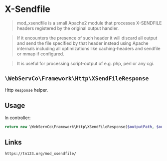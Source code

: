 # X-Sendfile

> mod_xsendfile is a small Apache2 module that processes X-SENDFILE headers registered by the original output handler.

> If it encounters the presence of such header it will discard all output and send the file specified by that header instead using Apache internals including all optimizations like caching-headers and sendfile or mmap if configured.

> It is useful for processing script-output of e.g. php, perl or any cgi.


## `\WebServCo\Framework\Http\XSendFileResponse`

Http `Response` helper.

## Usage

In controller:

```php
return new \WebServCo\Framework\Http\XSendFileResponse($outputPath, $outputFilename);
```

## Links

    https://tn123.org/mod_xsendfile/
